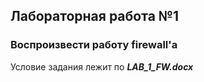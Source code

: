 Лабораторная работа №1
--------------------------------
### Воспроизвести работу firewall'а

Условие задания лежит по ***LAB_1_FW.docx***
